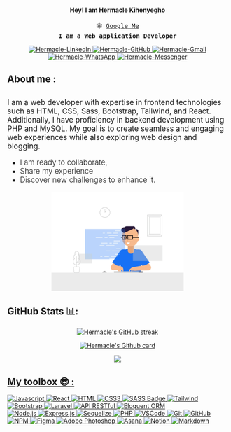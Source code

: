 <!-- Intro  -->

<h4 align="center">Hey! I am Hermacle Kihenyegho</h4>

<p align="center"> 
  <samp>
    🕸 <a href="https://www.google.com/search?q=Hermacle+Kihenyegho"> Google Me</a>
    <br>
    <b> I am a Web application Developer </b>
    <br>
  </samp>
</p>

<p align="center">
    <a href="https://www.linkedin.com/in/hermacle-kih" target="_blank">
        <img src="https://img.shields.io/badge/LinkedIn-0077B5?style=for-the-badge&logo=linkedin&logoColor=white" alt="Hermacle-LinkedIn" />
    </a>
    <a href="https://github.com/Hermacle" target="_blank">
        <img src="https://img.shields.io/badge/GitHub-181717?style=for-the-badge&logo=github&logoColor=white" alt="Hermacle-GitHub" />
    </a>
    <a href="mailto:hermaclekih@gmail.com" target="_blank" >
        <img src="https://img.shields.io/badge/Gmail-D14836?style=for-the-badge&logo=gmail&logoColor=white" alt="Hermacle-Gmail" />
    </a>
    <a href="https://wa.me/243997447204" target="_blank">
        <img src="https://img.shields.io/badge/WhatsApp-25D366?style=for-the-badge&logo=whatsapp&logoColor=white" alt="Hermacle-WhatsApp" />
    </a>
    <a href="https://m.me/herma.kih" target="_blank">
        <img src="https://img.shields.io/badge/Messenger-00B2FF?style=for-the-badge&logo=messenger&logoColor=white" alt="Hermacle-Messenger" />
    </a>  
    
</p> 

 

## About me  :

<p style="display: flex; flex-wrap: wrap;">
  <p>
    
<span style="font-size:17px"> I am a web developer with expertise in frontend technologies such as HTML, CSS, Sass, Bootstrap, Tailwind, and React. Additionally, I have proficiency in backend development using PHP and MySQL. My goal is to create seamless and engaging web experiences while also exploring web design and blogging.</span> <br>
<ul style="list-style-type:square; font-weight:300; font-size:17px">
    <li>I am ready to collaborate,</li>
    <li>Share my experience</li>
    <li>Discover new challenges to enhance it.</li>
</ul>

  </p>
  <p align="center">
  <img src="https://github.com/Hermacle/hermacle/raw/main/asserts/gif-hermacle.gif" alt="Coding gif" width= "60%"  />
  </p>
</p>

##  GitHub Stats 📊:
<p align="center">
  <a href="https://github.com/hermacle">
    <img src="https://github-readme-streak-stats.herokuapp.com/?user=Hermacle&theme=radical&border=7F3FBF&background=0D1117" alt="Hermacle's GitHub streak"/>
  </a>
</p>
<p align="center">
  <a href="https://github.com/hermacle">
    <img src="https://github-profile-summary-cards.vercel.app/api/cards/profile-details?username=Hermacle&theme=radical" alt="Hermacle's Github card"/>
  </a>
</p>
<p align="center">
  <a href="https://github.com/hermacle"> 
    <img src="https://github-readme-activity-graph.vercel.app/graph?username=Hermacle&custom_title=Hermacle%20Kihenyegho's%20GitHub%20Activity%20Graph&bg_color=0D1117&color=7F3FBF&line=7F3FBF&point=7F3FBF&area_color=FFFFFF&title_color=FFFFFF&area=true" />
</p>

## My toolbox 😎 : 
 
![Javascript](https://img.shields.io/badge/Javascript-F0DB4F?style=for-the-badge&labelColor=black&logo=javascript&logoColor=F0DB4F)
![React](https://img.shields.io/badge/-React-61DBFB?style=for-the-badge&labelColor=black&logo=react&logoColor=61DBFB)
![HTML](https://img.shields.io/badge/HTML5-E34F26?style=for-the-badge&logo=html5&logoColor=white)
![CSS3](https://img.shields.io/badge/CSS3-1572B6?style=for-the-badge&logo=css3&logoColor=white)
![SASS Badge](https://img.shields.io/badge/Sass-CC6699?style=for-the-badge&logo=sass&logoColor=white)
![Tailwind](https://img.shields.io/badge/Tailwind_CSS-092749?style=for-the-badge&logo=tailwindcss&logoColor=06B6D4&labelColor=000000)
![Bootstrap](https://img.shields.io/badge/Bootstrap-563D7C?style=for-the-badge&logo=bootstrap&logoColor=white)
![Laravel](https://img.shields.io/badge/Laravel-EF3340?style=for-the-badge&logo=laravel&logoColor=white)
![API RESTful](https://img.shields.io/badge/API-005571?style=for-the-badge&logo=api&logoColor=white)
![Eloquent ORM](https://img.shields.io/badge/Eloquent-FF2D55?style=for-the-badge&logo=laravel&logoColor=white)  
![Node.js](https://img.shields.io/badge/Node.js-8CC84B?style=for-the-badge&logo=node.js&logoColor=white)
![Express.js](https://img.shields.io/badge/Express.js-404D59?style=for-the-badge&logo=express&logoColor=white)
![Sequelize](https://img.shields.io/badge/Sequelize-52B0E7?style=for-the-badge&logo=sequelize&logoColor=white)
![PHP](https://img.shields.io/badge/PHP-777BB4?style=for-the-badge&logo=php&logoColor=white)
![VSCode](https://img.shields.io/badge/Visual_Studio-0078d7?style=for-the-badge&logo=visual%20studio&logoColor=white)
![Git](https://img.shields.io/badge/Git-F05032?style=for-the-badge&logo=git&logoColor=white)
![GitHub](https://img.shields.io/badge/GitHub-181717?style=for-the-badge&logo=github&logoColor=white)
![NPM](https://img.shields.io/badge/NPM-CB3837?style=for-the-badge&logo=npm&logoColor=white)
![Figma](https://img.shields.io/badge/Figma-F24E1E?style=for-the-badge&logo=figma&logoColor=white)
![Adobe Photoshop](https://img.shields.io/badge/Adobe%20Photoshop-31A8FF?style=for-the-badge&logo=adobe%20photoshop&logoColor=white)
![Asana](https://img.shields.io/badge/Asana-273849?style=for-the-badge&logo=asana&logoColor=F87707)
![Notion](https://img.shields.io/badge/Notion-000000?style=for-the-badge&logo=notion&logoColor=white)
![Markdown](https://img.shields.io/badge/Markdown-000000?style=for-the-badge&logo=markdown&logoColor=white) 
 


<!--
**Hermacle/hermacle** is a ✨ _special_ ✨ repository because its `README.md` (this file) appears on your GitHub profile.

Here are some ideas to get you started:

- 🔭 I’m currently working on ...
- 🌱 I’m currently learning ...
- 👯 I’m looking to collaborate on ...
- 🤔 I’m looking for help with ...
- 💬 Ask me about ...
- 📫 How to reach me: ...
- 😄 Pronouns: ...
- ⚡ Fun fact: ...
-->
 
